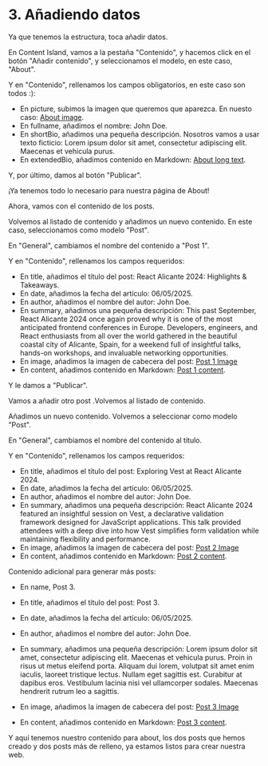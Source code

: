 # 3. Añadiendo datos

Ya que tenemos la estructura, toca añadir datos.

En Content Island, vamos a la pestaña "Contenido", y hacemos click en el botón "Añadir contenido", y seleccionamos el modelo, en este caso, "About".

Y en "Contenido", rellenamos los campos obligatorios, en este caso son todos :):

- En picture, subimos la imagen que queremos que aparezca.
  En nuesto caso: [About image](../material/about-page/about-profile-picture.jpg).
- En fullname, añadimos el nombre: John Doe.
- En shortBio, añadimos una pequeña descripción. Nosotros vamos a usar texto ficticio: Lorem ipsum dolor sit amet, consectetur adipiscing elit. Maecenas et vehicula purus.
- En extendedBio, añadimos contenido en Markdown:
  [About long text](../material/about-page/about-long-text.md).

Y, por último, damos al botón "Publicar".

¡Ya tenemos todo lo necesario para nuestra página de About!

Ahora, vamos con el contenido de los posts.

Volvemos al listado de contenido y añadimos un nuevo contenido. En este caso, seleccionamos como modelo "Post".

En "General", cambiamos el nombre del contenido a "Post 1".

Y en "Contenido", rellenamos los campos requeridos:

- En title, añadimos el título del post: React Alicante 2024: Highlights & Takeaways.
- En date, añadimos la fecha del artículo: 06/05/2025.
- En author, añadimos el nombre del autor: John Doe.
- En summary, añadimos una pequeña descripción: This past September, React Alicante 2024 once again proved why it is one of the most anticipated frontend conferences in Europe. Developers, engineers, and React enthusiasts from all over the world gathered in the beautiful coastal city of Alicante, Spain, for a weekend full of insightful talks, hands-on workshops, and invaluable networking opportunities.
- En image, añadimos la imagen de cabecera del post:
  [Post 1 Image](../material/post-1-page/post-1-image.jpeg)
- En content, añadimos contenido en Markdown:
  [Post 1 content](../material/post-1-page/post-1-content.md).

Y le damos a "Publicar".

Vamos a añadir otro post .Volvemos al listado de contenido.

Añadimos un nuevo contenido. Volvemos a seleccionar como modelo "Post".

En "General", cambiamos el nombre del contenido al titulo.

Y en "Contenido", rellenamos los campos requeridos:

- En title, añadimos el título del post: Exploring Vest at React Alicante 2024.
- En date, añadimos la fecha del artículo: 06/05/2025.
- En author, añadimos el nombre del autor: John Doe.
- En summary, añadimos una pequeña descripción: React Alicante 2024 featured an insightful session on Vest, a declarative validation framework designed for JavaScript applications. This talk provided attendees with a deep dive into how Vest simplifies form validation while maintaining flexibility and performance.
- En image, añadimos la imagen de cabecera del post:
  [Post 2 Image](../material/post-2-page/post-2-image.jpg)
- En content, añadimos contenido en Markdown:
  [Post 2 content](../material/post-2-page/post-2-content.md).

Contenido adicional para generar más posts:

- En name, Post 3.
- En title, añadimos el título del post: Post 3.
- En date, añadimos la fecha del artículo: 06/05/2025.
- En author, añadimos el nombre del autor: John Doe.
- En summary, añadimos una pequeña descripción: Lorem ipsum dolor sit amet, consectetur adipiscing elit. Maecenas et vehicula purus. Proin in risus ut metus eleifend porta. Aliquam dui lorem, volutpat sit amet enim iaculis, laoreet tristique lectus. Nullam eget sagittis est. Curabitur at dapibus eros. Vestibulum lacinia nisi vel ullamcorper sodales. Maecenas hendrerit rutrum leo a sagittis.

- En image, añadimos la imagen de cabecera del post:
  [Post 3 Image](../material/post-random-page/post-random-image.jpg)
- En content, añadimos contenido en Markdown:
  [Post 3 content](../material/post-random-page/post-random-content.md).

Y aquí tenemos nuestro contenido para about, los dos posts que hemos creado y dos posts más de relleno, ya estamos listos para crear nuestra web.
